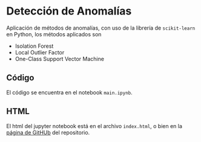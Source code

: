 # Detección de Anomalías

Aplicación de métodos de anomalías, con uso de la librería de ```scikit-learn``` en Python, los métodos aplicados son

- Isolation Forest
- Local Outlier Factor
- One-Class Support Vector Machine

## Código

El código se encuentra en el notebook ```main.ipynb```.


## HTML

El html del jupyter notebook está en el archivo ```index.html```, o bien en la [página de GitHUb](https://hugojira.github.io/deteccionAnomalias/) del repositorio.
